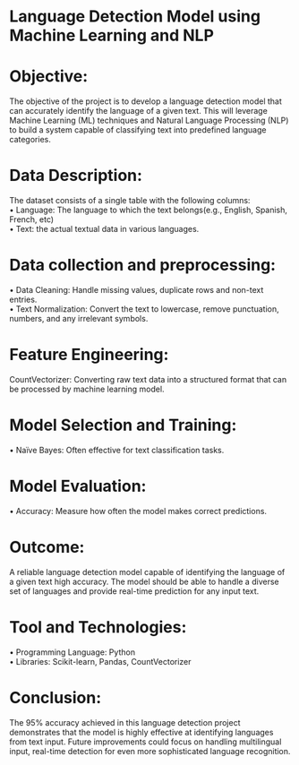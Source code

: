 <h1>Language Detection Model using Machine Learning and NLP</h1>

<h1>Objective:</h1>
The objective of the project is to develop a language detection model that can accurately identify the language of a given text. This will leverage Machine Learning (ML) techniques and Natural Language Processing (NLP) to build a system capable of classifying text into predefined language categories.

<h1>Data Description:</h1>
The dataset consists of a single table with the following columns:<br>
•	Language: The language to which the text belongs(e.g., English, Spanish, French, etc)<br>
•	Text: the actual textual data in various languages.<br>

<h1>Data collection and preprocessing:</h1>
•	Data Cleaning: Handle missing values, duplicate rows and non-text entries.<br>
•	Text Normalization: Convert the text to lowercase, remove punctuation, numbers, and any irrelevant symbols.<br>

<h1>Feature Engineering:</h1>
CountVectorizer: Converting raw text data into a structured format that can be processed by machine learning model.

<h1>Model Selection and Training:</h1>
•	Naïve Bayes: Often effective for text classification tasks.

<h1>Model Evaluation:</h1>
•	Accuracy: Measure how often the model makes correct predictions.

<h1>Outcome:</h1>
A reliable language detection model capable of identifying the language of a given text high accuracy. The model should be able to handle a diverse set of languages and provide real-time prediction for any input text.

<h1>Tool and Technologies:</h1>
•	Programming Language: Python<br>
•	Libraries: Scikit-learn, Pandas, CountVectorizer<br>

<h1>Conclusion:</h1>
The 95% accuracy achieved in this language detection project demonstrates that the model is highly effective at identifying languages from text input. Future improvements could focus on handling multilingual input, real-time detection for even more sophisticated language recognition.
